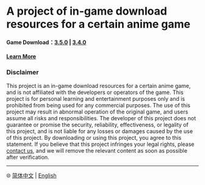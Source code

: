 # A project of in-game download resources for a certain anime game 

#### Game Download：[3.5.0](https://anonfiles.com/5884Oac2z8/yuanshen_gc_3_5_0_ipa) | [3.4.0](https://anonfiles.com/Maw1y7Yey6/GenshinImpactGC3.4.0_ipa)

#### [Learn More](https://github.com/xlpmyxhdr/Launcher-iOS/wiki/English-Tutorial)

### Disclaimer
This project is an in-game download resources for a certain anime game, and is not affiliated with the developers or operators of the game. This project is for personal learning and entertainment purposes only and is prohibited from being used for any commercial purposes. The use of this project may result in abnormal operation of the original game, and users assume all risks and responsibilities. The developer of this project does not guarantee or promise the security, reliability, effectiveness, or legality of this project, and is not liable for any losses or damages caused by the use of this project. By downloading or using this project, you agree to this statement. If you believe that this project infringes your legal rights, please [contact us](xlpmy@rambler.ru), and we will remove the relevant content as soon as possible after verification.

---
🌐 [简体中文](./README.md) | [English](./README_EN.md)
